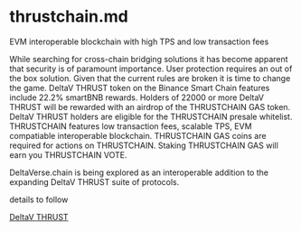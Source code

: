 # thrustchain.md
EVM interoperable blockchain with high TPS and low transaction fees

 While searching for cross-chain bridging solutions it has become apparent that security is of paramount importance. User protection requires an out of the box solution. Given that the current rules are broken it is time to change the game. DeltaV THRUST token on the Binance Smart Chain features include 22.2% smartBNB rewards. Holders of 22000 or more DeltaV THRUST will be rewarded with an airdrop of the THRUSTCHAIN GAS token. DeltaV THRUST holders are eligible for the THRUSTCHAIN presale whitelist. THRUSTCHAIN features low transaction fees, scalable TPS, EVM compatiable interoperable blockchain. THRUSTCHAIN GAS coins are required for actions on THRUSTCHAIN. Staking THRUSTCHAIN GAS will earn you THRUSTCHAIN VOTE.

DeltaVerse.chain is being explored as an interoperable addition to the expanding DeltaV THRUST suite of protocols.

details to follow

<a href="https://thrust.vip">DeltaV THRUST</a>


